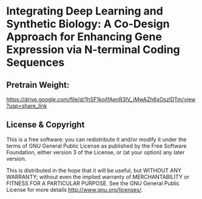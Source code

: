 # Integrating Deep Learning and Synthetic Biology: A Co-Design Approach for Enhancing Gene Expression via N-terminal Coding Sequences

## Pretrain Weight:
https://drive.google.com/file/d/1hSF1koilfAenR3lV_jMwAZh6sOszlDTm/view?usp=share_link

## License & Copyright
This is a free software: you can redistribute it and/or modify it under the terms of GNU General Public License as published by the Free Software Foundation, either version 3 of the License, or (at your option) any later version.

This is distributed in the hope that it will be useful, but WITHOUT ANY WARRANTY; without even the implied warranty of MERCHANTABILITY or FITNESS FOR A PARTICULAR PURPOSE. See the GNU General Public License for more details http://www.gnu.org/licenses/.
